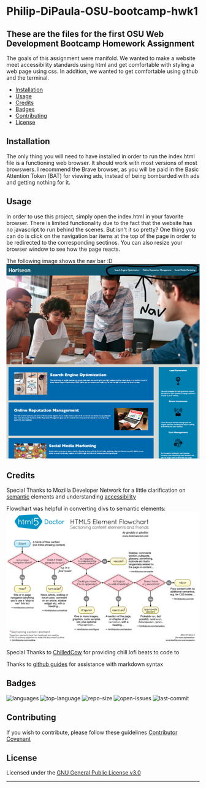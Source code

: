 # Philip-DiPaula-OSU-bootcamp-hwk1

## These are the files for the first OSU Web Development Bootcamp Homework Assignment

The goals of this assignment were manifold. We wanted to make a website meet accessibility standards using html and get comfortable with styling a web page using css. In addition, we wanted to get comfortable using github and the terminal.

* [Installation](#installation)
* [Usage](#usage)
* [Credits](#credits)
* [Badges](#badges)
* [Contributing](#contributing)
* [License](#license)


## Installation

The only thing you will need to have installed in order to run the index.html file is a functioning web browser. It should work with most versions of most browswers. I recommend the Brave browser, as you will be paid in the Basic Attention Token (BAT) for viewing ads, instead of being bombarded with ads and getting nothing for it.

## Usage 

In order to use this project, simply open the index.html in your favorite browser. There is limited functionality due to the fact that the website has no javascript to run behind the scenes. But isn't it so pretty? One thing you can do is click on the navigation bar items at the top of the page in order to be redirected to the corresponding sectinos. You can also resize your browser window to see how the page reacts.

The following image shows the nav bar :D
![this is the nav bar](./assets/images/see-the-nav-bar.png)

## Credits

Special Thanks to Mozilla Developer Network for a little clarification on [semantic](https://developer.mozilla.org/en-US/docs/Glossary/Semantics) elements and understanding [accessibility](https://developer.mozilla.org/en-US/docs/Learn/Tools_and_testing/Cross_browser_testing/Accessibility)


Flowchart was helpful in converting divs to semantic elements:
![Flowchart](./assets/images/semantic-flowchart.png)

Special Thanks to [ChilledCow](https://www.youtube.com/channel/UCSJ4gkVC6NrvII8umztf0Ow) for providing chill lofi beats to code to

Thanks to [github guides](https://guides.github.com/features/mastering-markdown/#syntax) for assistance with markdown syntax

## Badges

![languages](https://img.shields.io/github/languages/count/pjdip/Philip-DiPaula-OSU-bootcamp-hwk1)
![top-language](https://img.shields.io/github/languages/top/pjdip/Philip-DiPaula-OSU-bootcamp-hwk1)
![repo-size](https://img.shields.io/github/repo-size/pjdip/Philip-DiPaula-OSU-bootcamp-hwk1)
![open-issues](https://img.shields.io/github/issues-raw/pjdip/Philip-DiPaula-OSU-bootcamp-hwk1)
![last-commit](https://img.shields.io/github/last-commit/pjdip/Philip-DiPaula-OSU-bootcamp-hwk1)

## Contributing

If you wish to contribute, please follow these guidelines
[Contributor Covenant](https://www.contributor-covenant.org/)

## License

Licensed under the [GNU General Public License v3.0](https://choosealicense.com/licenses/gpl-3.0/)

---